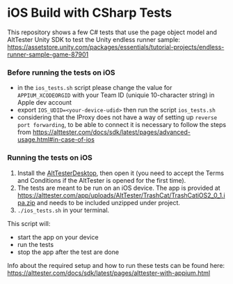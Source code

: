 # iOS Build with CSharp Tests

This repository shows a few C# tests that use the page object model and AltTester Unity SDK to test the Unity endless runner sample:
https://assetstore.unity.com/packages/essentials/tutorial-projects/endless-runner-sample-game-87901

### Before running the tests on iOS
- in the `ios_tests.sh` script please change the value for `APPIUM_XCODEORGID` with your Team ID (uniquie 10-character string) in Apple dev account
- export `IOS_UDID=<your-device-udid>` then run the script `ios_tests.sh`
- considering that the IProxy does not have a way of setting up `reverse port forwarding`, to be able to connect it is necessary to follow the steps from https://alttester.com/docs/sdk/latest/pages/advanced-usage.html#in-case-of-ios 

### Running the tests on iOS
1. Install the [AltTesterDesktop](https://alttester.com/alttester/#pricing), then open it (you need to accept the Terms and Conditions if the AltTester is opened for the first time).
2. The tests are meant to be run on an iOS device.
The app is provided at https://alttester.com/app/uploads/AltTester/TrashCat/TrashCatiOS2_0_1.ipa.zip and needs to be included unzipped under project.
3. `./ios_tests.sh` in your terminal.

This script will:

- start the app on your device
- run the tests
- stop the app after the test are done

Info about the required setup and how to run these tests can be found here:
https://alttester.com/docs/sdk/latest/pages/alttester-with-appium.html